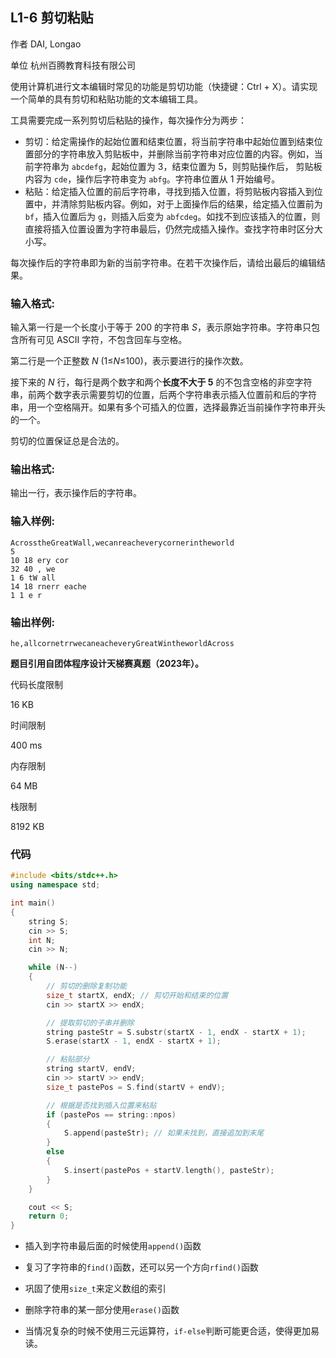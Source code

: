 ## **L1-6 剪切粘贴**

作者 DAI, Longao

单位 杭州百腾教育科技有限公司

使用计算机进行文本编辑时常见的功能是剪切功能（快捷键：Ctrl + X）。请实现一个简单的具有剪切和粘贴功能的文本编辑工具。

工具需要完成一系列剪切后粘贴的操作，每次操作分为两步：

- 剪切：给定需操作的起始位置和结束位置，将当前字符串中起始位置到结束位置部分的字符串放入剪贴板中，并删除当前字符串对应位置的内容。例如，当前字符串为 `abcdefg`，起始位置为 3，结束位置为 5，则剪贴操作后， 剪贴板内容为 `cde`，操作后字符串变为 `abfg`。字符串位置从 1 开始编号。
- 粘贴：给定插入位置的前后字符串，寻找到插入位置，将剪贴板内容插入到位置中，并清除剪贴板内容。例如，对于上面操作后的结果，给定插入位置前为 `bf`，插入位置后为 `g`，则插入后变为 `abfcdeg`。如找不到应该插入的位置，则直接将插入位置设置为字符串最后，仍然完成插入操作。查找字符串时区分大小写。

每次操作后的字符串即为新的当前字符串。在若干次操作后，请给出最后的编辑结果。

### 输入格式:

输入第一行是一个长度小于等于 200 的字符串 *S*，表示原始字符串。字符串只包含所有可见 ASCII 字符，不包含回车与空格。

第二行是一个正整数 *N* (1≤*N*≤100)，表示要进行的操作次数。

接下来的 *N* 行，每行是两个数字和两个**长度不大于 5** 的不包含空格的非空字符串，前两个数字表示需要剪切的位置，后两个字符串表示插入位置前和后的字符串，用一个空格隔开。如果有多个可插入的位置，选择最靠近当前操作字符串开头的一个。

剪切的位置保证总是合法的。

### 输出格式:

输出一行，表示操作后的字符串。

### 输入样例:

```in
AcrosstheGreatWall,wecanreacheverycornerintheworld
5
10 18 ery cor
32 40 , we
1 6 tW all
14 18 rnerr eache
1 1 e r
```

### 输出样例:

```out
he,allcornetrrwecaneacheveryGreatWintheworldAcross
```

**题目引用自团体程序设计天梯赛真题（2023年）。**

代码长度限制

16 KB

时间限制

400 ms

内存限制

64 MB

栈限制

8192 KB

### 代码

```c++
#include <bits/stdc++.h>
using namespace std;

int main()
{
    string S;
    cin >> S;
    int N;
    cin >> N;

    while (N--)
    {
        // 剪切的删除复制功能
        size_t startX, endX; // 剪切开始和结束的位置
        cin >> startX >> endX;

        // 提取剪切的子串并删除
        string pasteStr = S.substr(startX - 1, endX - startX + 1);
        S.erase(startX - 1, endX - startX + 1);

        // 粘贴部分
        string startV, endV;
        cin >> startV >> endV;
        size_t pastePos = S.find(startV + endV);

        // 根据是否找到插入位置来粘贴
        if (pastePos == string::npos)
        {
            S.append(pasteStr); // 如果未找到，直接追加到末尾
        }
        else
        {
            S.insert(pastePos + startV.length(), pasteStr);
        }
    }

    cout << S;
    return 0;
}
```

- 插入到字符串最后面的时候使用`append()`函数

- 复习了字符串的`find()`函数，还可以另一个方向`rfind()`函数
- 巩固了使用`size_t`来定义数组的索引
- 删除字符串的某一部分使用`erase()`函数
- 当情况复杂的时候不使用三元运算符，`if-else`判断可能更合适，使得更加易读。
